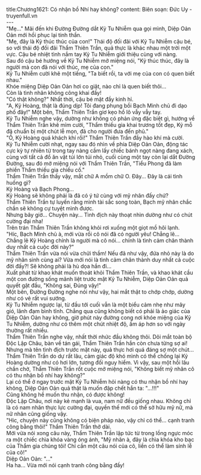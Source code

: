 title:Chương1621: Có nhận bồ Nhí hay không?
content:
Biên soạn: Đức Uy - truyenfull.vn<br>---<br>"Mẹ..." Mãi đến khi Đường Đường dắt Kỷ Tu Nhiễm qua gọi mình, Diệp Oản Oản mới hồi phục lại tinh thần.<br>"Mẹ, đây là Kỷ thúc thúc của con!" Thái độ đối đãi với Kỷ Tu Nhiễm cậu bé, so với thái độ đối đãi Thẩm Thiên Trần, quả thực là khác nhau một trời một vực. Cậu bé nhiệt tình nắm tay Kỷ Tu Nhiễm giới thiệu cùng với nàng.<br>Sau đó cậu bé hướng về Kỷ Tu Nhiễm mở miệng nói, "Kỷ thúc thúc, đây là người mà con đã nói với thúc, mẹ của con."<br>Kỷ Tu Nhiễm cười khẽ một tiếng, "Ta biết rồi, ta với mẹ của con có quen biết nhau."<br>Khóe miệng Diệp Oản Oản hơi co giật, nào chỉ là quen biết thôi...<br>Còn là tình nhân không công khai đấy!<br>"Có thật không?" Nhất thời, cậu bé mặt đầy kinh hỉ.<br>"A, Kỷ Hoàng, thật là đúng dịp! Tôi đang phụng bồi Bạch Minh chủ đi dạo phố đây!" Một bên, Thẩm Thiên Trần giơ kẹo hồ lô vẫy vẫy tay.<br>Kỷ Tu Nhiễm nghe vậy, dường như không có phản ứng đặc biệt gì, hướng về Thẩm Thiên Trần khẽ mỉm cười, "Thẩm thiếu gia khai trương tốt đẹp, Kỷ mỗ đã chuẩn bị một chút lễ mọn, đã cho người đưa đến phủ."<br>"Ồ, Kỷ Hoàng quá khách khí rồi!" Thẩm Thiên Trần đầy hào khí mà cười.<br>Kỷ Tu Nhiễm cười nhạt, ngay sau đó nhìn về phía Diệp Oản Oản, động tác cực kỳ tự nhiên từ trong tay nàng cầm lấy chiếc bánh ngọt nàng đang xách, cùng với tất cả đồ ăn vặt túi lớn túi nhỏ, cuối cùng một tay còn lại dắt Đường Đường, sau đó mở miệng nói với Thẩm Thiên Trần, "Tiểu Phong đã làm phiền Thẩm thiếu gia chiếu cố."<br>Thẩm Thiên Trần thấy vậy, mắt chữ A mồm chữ O. Đây... Đây là cái tình huống gì?<br>Kỷ Hoàng và Bạch Phong...<br>Kỷ Hoàng sẽ không phải là đã có ý tứ cùng với mỹ nhân đấy chứ?<br>Thẩm Thiên Trần tự luyến rằng mình tài sắc song toàn, Bạch mỹ nhân chắc chắn sẽ không cự tuyệt mình được.<br>Nhưng bây giờ... Chuyện này... Tình địch này thoạt nhìn dường như có chút cường đại nha!<br>Trên trán Thẩm Thiên Trần không khỏi rơi xuống một giọt mồ hôi lạnh.<br>"Híc, Bạch Minh chủ à, mới vừa rồi cô nói đã có người yêu! Chẳng lẽ... Chẳng lẽ Kỷ Hoàng chính là người mà cô nói... chính là tình cảm chân thành duy nhất cả cuộc đời này?"<br>Thẩm Thiên Trần vừa nói vừa chửi thầm! Nếu đã như vậy, đứa nhỏ này là do mỹ nhân sinh cùng ai? Vừa mới nói là tình cảm chân thành duy nhất cả cuộc đời đấy?! Sẽ không phải là hù dọa hắn đi...<br>Xuất phát từ khao khát muốn thoát khỏi Thẩm Thiên Trần, và khao khát cầu một con đường sống mãnh liệt trước mặt Kỷ Tu Nhiễm, Diệp Oản Oản quả quyết gật đầu, "Không sai, Đúng vậy!"<br>Một bên, Đường Đường nghe nói như vậy, hai mắt thật to chớp chớp, dường như có vẻ rất vui sướng.<br>Kỷ Tu Nhiễm ngược lại, từ đầu tới cuối vẫn là một biểu cảm nhẹ như mây gió, lãnh đạm bình tĩnh. Chẳng qua cũng không biết có phải là ảo giác của Diệp Oản Oản hay không, giờ phút này đường cong nơi khóe miệng của Kỷ Tu Nhiễm, dường như có thêm một chút nhiệt độ, ấm áp hơn so với ngày thường rất nhiều.<br>Thẩm Thiên Trần nghe vậy, nhất thời nhức đầu không thôi. Dõi mắt toàn bộ Độc Lập Châu, bàn về tán gái, Thẩm Thiên Trần hắn còn chưa từng sợ ai!<br>Nhưng mà tên tình địch trước mặt này, quả thực hơi quá đáng sợ một chút...<br>Thẩm Thiên Trần do dự rất lâu, cảm giác độ khó mình có thể chống lại Kỷ Hoàng dường như có hơi lớn, tương đối nguy hiểm. Vì vậy, sau một hồi lâu chần chờ, Thẩm Thiên Trần rốt cuộc mở miệng nói, "Không biết mỹ nhân cô có thu nhận bồ nhí hay không?"<br>Lại có thể ở ngay trước mặt Kỷ Tu Nhiễm hỏi nàng có thu nhận bồ nhí hay không, Diệp Oản Oản quả thật là muốn đập chết hắn ta: "...!!!"<br>Cũng không hề muốn thu nhận, có được không!<br>Độc Lập Châu, nơi này kẻ mạnh là vua, nam nữ đều giống nhau. Không chỉ là có nam nhân thực lực cường đại, quyền thế mới có thể sở hữu mỹ nữ, mà nữ nhân cũng giống vậy.<br>"Hic, chuyện này cũng không có biện pháp nào, vậy chỉ có thể... cạnh tranh công bằng thôi!" Thẩm Thiên Trần thở dài.<br>Mới vừa nói xong câu này, Thẩm Thiên Trần lập tức từ trong lồng ngực móc ra một chiếc chìa khóa vàng óng ánh, "Mỹ nhân à, đây là chìa khóa kho bạc của Thẩm gia chúng tôi! Chỉ cần một câu nói của cô, liền có thể làm sính lễ của cô!"<br>Diệp Oản Oản: "..."<br>Ha ha... Vừa mới nói cạnh tranh công bằng đấy!